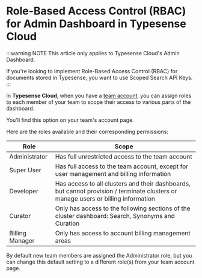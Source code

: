 # Role-Based Access Control (RBAC) for Admin Dashboard in Typesense Cloud

:::warning NOTE
This article only applies to Typesense Cloud's Admin Dashboard.

If you're looking to implement Role-Based Access Control (RBAC) for documents stored in Typesense, 
you want to use <RouterLink :to="`/${$site.themeConfig.typesenseLatestVersion}/api/api-keys.html#generate-scoped-search-key`">Scoped Search API Keys</RouterLink>.
:::

In **Typesense Cloud**, when you have a [team account](./team-accounts.md), you can assign roles to each member of your team to scope their access to various parts of the dashboard.

You'll find this option on your team's account page.

Here are the roles available and their corresponding permissions:

| Role            | Scope                                                                                                                             |
|-----------------|-----------------------------------------------------------------------------------------------------------------------------------|
| Administrator   | Has full unrestricted access to the team account                                                                                  |
| Super User      | Has full access to the team account, except for user management and billing information                                           |
| Developer       | Has access to all clusters and their dashboards, but cannot provision / terminate clusters or manage users or billing information |
| Curator         | Only has access to the following sections of the cluster dashboard: Search, Synonyms and Curation                                 |
| Billing Manager | Only has access to account billing management areas                                                                               |

By default new team members are assigned the Administrator role, but you can change this default setting to a different role(s) from your team account page. 